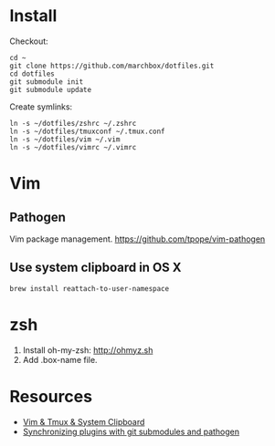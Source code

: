 # Install

Checkout:

    cd ~
    git clone https://github.com/marchbox/dotfiles.git
    cd dotfiles
    git submodule init
    git submodule update

Create symlinks:

    ln -s ~/dotfiles/zshrc ~/.zshrc
    ln -s ~/dotfiles/tmuxconf ~/.tmux.conf
    ln -s ~/dotfiles/vim ~/.vim
    ln -s ~/dotfiles/vimrc ~/.vimrc


# Vim

## Pathogen

Vim package management. <https://github.com/tpope/vim-pathogen>

## Use system clipboard in OS X

    brew install reattach-to-user-namespace


# zsh

1. Install oh-my-zsh: <http://ohmyz.sh>
2. Add .box-name file.


# Resources

- [Vim & Tmux & System Clipboard](https://coderwall.com/p/j9wnfw/vim-tmux-system-clipboard)
- [Synchronizing plugins with git submodules and pathogen](http://vimcasts.org/episodes/synchronizing-plugins-with-git-submodules-and-pathogen/)
